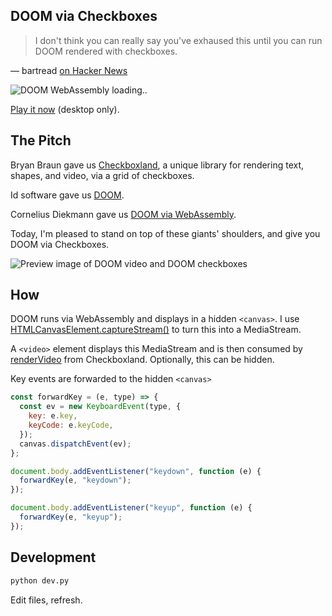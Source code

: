 ## DOOM via Checkboxes

> I don't think you can really say you've exhaused this until you can run DOOM rendered with checkboxes.

— bartread [on Hacker News](https://news.ycombinator.com/item?id=28826839)

![DOOM WebAssembly loading..](https://github.com/healeycodes/doom-checkboxes/blob/main/loading.png)

[Play it now](https://healeycodes.github.io/doom-checkboxes/) (desktop only).

## The Pitch

Bryan Braun gave us [Checkboxland](https://www.bryanbraun.com/checkboxland/), a unique library for rendering text, shapes, and video, via a grid of checkboxes.

Id software gave us [DOOM](https://en.wikipedia.org/wiki/Doom_(franchise)).

Cornelius Diekmann gave us [DOOM via WebAssembly](https://github.com/diekmann/wasm-fizzbuzz).

Today, I'm pleased to stand on top of these giants' shoulders, and give you DOOM via Checkboxes.

![Preview image of DOOM video and DOOM checkboxes](https://github.com/healeycodes/doom-checkboxes/blob/main/preview.png)

## How

DOOM runs via WebAssembly and displays in a hidden `<canvas>`. I use [HTMLCanvasElement.captureStream()](https://developer.mozilla.org/en-US/docs/Web/API/HTMLCanvasElement/captureStream) to turn this into a MediaStream.

A `<video>` element displays this MediaStream and is then consumed by [renderVideo](https://www.bryanbraun.com/checkboxland/#rendervideo) from Checkboxland. Optionally, this can be hidden.

Key events are forwarded to the hidden `<canvas>`

```js
const forwardKey = (e, type) => {
  const ev = new KeyboardEvent(type, {
    key: e.key,
    keyCode: e.keyCode,
  });
  canvas.dispatchEvent(ev);
};

document.body.addEventListener("keydown", function (e) {
  forwardKey(e, "keydown");
});

document.body.addEventListener("keyup", function (e) {
  forwardKey(e, "keyup");
});
```

## Development

```bash
python dev.py
```

Edit files, refresh.
